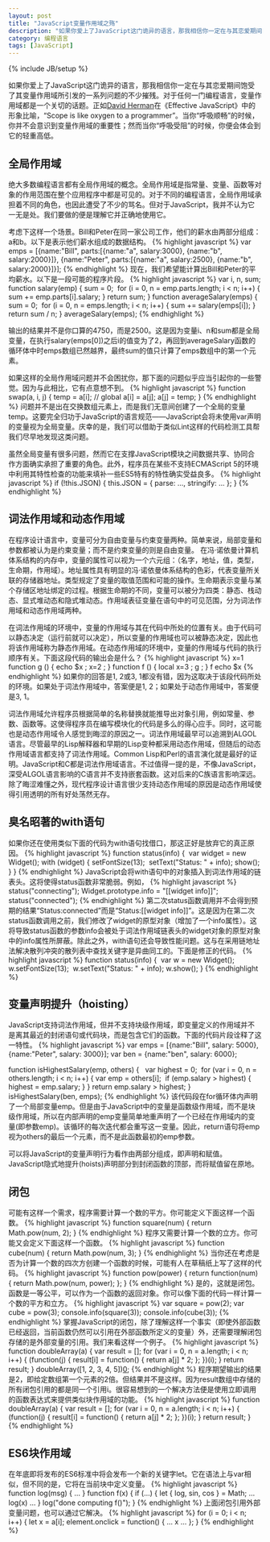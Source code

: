 ```yaml
---
layout: post
title: "JavaScript变量作用域之殇"
description: "如果你爱上了JavaScript这门诡异的语言，那我相信你一定在与其恋爱期间饱受了其变量作用域所引发的一系列问题的不少摧残。对于任何一门编程语言，变量作用域都是一个关切的话题。正如David Herman在《Effective JavaScript》中的形象比喻..."
category: 编程语言
tags: [JavaScript]
---
```

{% include JB/setup %}

如果你爱上了JavaScript这门诡异的语言，那我相信你一定在与其恋爱期间饱受了其变量作用域所引发的一系列问题的不少摧残。对于任何一门编程语言，变量作用域都是一个关切的话题。正如[David Herman](http://calculist.org/)在《Effective JavaScript》中的形象比喻，“Scope is like oxygen to a programmer”。当你“呼吸顺畅”的时候，你并不会意识到变量作用域的重要性；然而当你“呼吸受阻”的时候，你便会体会到它的轻重高低。

## 全局作用域
绝大多数编程语言都有全局作用域的概念。全局作用域是指常量、变量、函数等对象的作用范围在整个应用程序中都是可见的。对于不同的编程语言，全局作用域承担着不同的角色，也因此遭受了不少的骂名。但对于JavaScript，我并不认为它一无是处。我们要做的便是理解它并正确地使用它。

考虑下这样一个场景。Bill和Peter在同一家公司工作，他们的薪水由两部分组成：a和b。以下是表示他们薪水组成的数据结构。
{% highlight javascript %}
var emps = [{name:"Bill", parts:[{name:"a", salary:3000}, {name:"b", salary:2000}]}, {name:"Peter", parts:[{name:"a", salary:2500}, {name:"b", salary:2000}]}];
{% endhighlight %}
现在，我们希望能计算出Bill和Peter的平均薪水。以下是一段可能的程序片段。
{% highlight javascript %}
var i, n, sum;
function salary(emp) {
  sum = 0; 
  for (i = 0, n = emp.parts.length; i < n; i++) {
    sum += emp.parts[i].salary;
  }
  return sum;
}
function averageSalary(emps) {
  sum = 0; 
  for (i = 0, n = emps.length; i < n; i++) {
	sum += salary(emps[i]);
  }
  return sum / n;
}
averageSalary(emps);
{% endhighlight %}

输出的结果并不是你口算的4750，而是2500。这是因为变量i、n和sum都是全局变量，在执行salary(emps[0])之后i的值变为了2，再回到averageSalary函数的循环体中时emps数组已然越界，最终sum的值只计算了emps数组中的第一个元素。

如果这样的全局作用域问题并不会困扰你，那下面的问题似乎应当引起你的一些警觉。因为与此相比，它有点意想不到。
{% highlight javascript %}
function swap(a, i, j) {
  temp = a[i]; // global
  a[i] = a[j];
  a[j] = temp;
}
{% endhighlight %}
问题并不是出在交换数组元素上，而是我们无意间创建了一个全局的变量temp。这要完全归功于JavaScript的语言规范——JavaScript会将未使用var声明的变量视为全局变量。庆幸的是，我们可以借助于类似Lint这样的代码检测工具帮我们尽早地发现这类问题。

虽然全局变量有很多问题，然而它在支撑JavaScript模块之间数据共享、协同合作方面确实承担了重要的角色。此外，程序员在某些不支持ECMAScript 5的环境中利用其特性检查的功能来填补一些ES5特有的特性确实受益良多。
{% highlight javascript %}
if (!this.JSON) {
  this.JSON = {
	parse: ...,
	stringify: ...
  };
}
{% endhighlight %}
## 词法作用域和动态作用域

在程序设计语言中，变量可分为自由变量与约束变量两种。简单来说，局部变量和参数都被认为是约束变量；而不是约束变量的则是自由变量。 在冯·诺依曼计算机体系结构的内存中，变量的属性可以视为一个六元组：（名字，地址，值，类型，生命期，作用域）。地址属性具有明显的冯·诺依曼体系结构的色彩，代表变量所关联的存储器地址。类型规定了变量的取值范围和可能的操作。生命期表示变量与某个存储区地址绑定的过程。根据生命期的不同，变量可以被分为四类：静态、栈动态、显式堆动态和隐式堆动态。作用域表征变量在语句中的可见范围，分为词法作用域和动态作用域两种。

在词法作用域的环境中，变量的作用域与其在代码中所处的位置有关。由于代码可以静态决定（运行前就可以决定），所以变量的作用域也可以被静态决定，因此也将该作用域称为静态作用域。在动态作用域的环境中，变量的作用域与代码的执行顺序有关。下面这段代码的输出会是什么？
{% highlight javascript %}
x=1
function g () {
  echo $x ;
  x=2 ;
}
function f () {
  local x=3 ;
  g ;
}
f
echo $x
{% endhighlight %}
如果你的回答是1, 2或3, 1都没有错，因为这取决于该段代码所处的环境。如果处于词法作用域中，答案便是1, 2；如果处于动态作用域中，答案便是3, 1。

词法作用域允许程序员根据简单的名称替换就能推导出对象引用，例如常量、参数、函数等。这使得程序员在编写模块化的代码是多么的得心应手。同时，这可能也是动态作用域令人感觉到晦涩的原因之一。词法作用域最早可以追溯到ALGOL语言。尽管最早的Lisp解释器和早期的Lisp变种都采用动态作用域，但随后的动态作用域语言都支持了词法作用域。Common Lisp和Perl的语言演化就是最好的证明。JavaScript和C都是词法作用域语言。不过值得一提的是，不像JavaScript，深受ALGOL语言影响的C语言并不支持嵌套函数。这对后来的C族语言影响深远。除了晦涩难懂之外，现代程序设计语言很少支持动态作用域的原因是动态作用域使得引用透明的所有好处荡然无存。

## 臭名昭著的with语句

如果你还在使用类似下面的代码为with语句找借口，那这正好是放弃它的真正原因。
{% highlight javascript %}
function status(info) { 
  var widget = new Widget();
  with (widget) {
    setFontSize(13); 
	setText("Status: " + info);
	show();
  }
}
{% endhighlight %}
JavaScript会将with语句中的对象插入到词法作用域的链表头。这将使得status函数非常脆弱。例如，
{% highlight javascript %}
status("connecting");
Widget.prototype.info = "[[widget info]]";
status("connected");
{% endhighlight %}
第二次status函数调用并不会得到预期的结果“Status:connected”而是“Status:[[widget info]]”。这是因为在第二次status函数调用之前，我们修改了widget的原型对象（增加了一个info属性）。这将导致status函数的参数info会被处于词法作用域链表头的widget对象的原型对象中的info属性所屏蔽。除此之外，with语句还会导致性能问题。这与在采用链地址法解决散列冲突的散列表中查找关键字是异曲同工的。下面是修正的代码。
{% highlight javascript %}
function status(info) { 
  var w = new Widget(); 
  w.setFontSize(13); 
  w.setText("Status: " + info);
  w.show();
}
{% endhighlight %}
## 变量声明提升（hoisting）

JavaScript支持词法作用域，但并不支持块级作用域，即变量定义的作用域并不是离其最近的封闭语句或代码块，而是包含它们的函数。下面的代码片段诠释了这一特性。
{% highlight javascript %}
var emps = [{name:"Bill", salary: 5000}, {name:"Peter", salary: 3000}];
var ben = {name:"ben", salary: 6000};

function isHighestSalary(emp, others) {
   var highest = 0; 
  for (var i = 0, n = others.length; i < n; i++) {
	var emp = others[i]; 
	if (emp.salary > highest) {
	  highest = emp.salary;
	}
  }
  return emp.salary > highest;
}
isHighestSalary(ben, emps);
{% endhighlight %}
该代码段在for循环体内声明了一个局部变量emp。但是由于JavaScript中的变量是函数级作用域，而不是块级作用域，所以在内部声明的emp变量简单地重声明了一个已经在作用域内的变量(即参数emp)。该循环的每次迭代都会重写这一变量。因此，return语句将emp视为others的最后一个元素，而不是此函数最初的emp参数。

可以将JavaScript的变量声明行为看作由两部分组成，即声明和赋值。JavaScript隐式地提升(hoists)声明部分到封闭函数的顶部，而将赋值留在原地。

## 闭包

可能有这样一个需求，程序需要计算一个数的平方。你可能定义下面这样一个函数。
{% highlight javascript %}
function square(num) {
  return Math.pow(num, 2);
}
{% endhighlight %}
程序又需要计算一个数的立方。你可能又会定义下面这样一个函数。
{% highlight javascript %}
function cube(num) {
  return Math.pow(num, 3);
}
{% endhighlight %}
当你还在考虑是否为计算一个数的四次方创建一个函数的时候，可能有人在草稿纸上写了这样的代码。
{% highlight javascript %}
function pow(power) {
  return function(num) {
 	return Math.pow(num, power);
  };
}
{% endhighlight %}
是的，这就是闭包。函数是一等公平，可以作为一个函数的返回对象。你可以像下面的代码一样计算一个数的平方和立方。
{% highlight javascript %}
var square = pow(2);
var cube = pow(3);
console.info(square(3));
console.info(cube(3));
{% endhighlight %}
掌握JavaScript的闭包，除了理解这样一个事实（即使外部函数已经返回，当前函数仍然可以引用在外部函数所定义的变量）外，还需要理解闭包存储的是外部变量的引用。我们来看这样一个例子。
{% highlight javascript %}
function doubleArray(a) {
  var result = [];
  for (var i = 0, n = a.length; i < n; i++) {
	(function(j) {
	  result[i] = function() {
	    return a[j] * 2;
	  };
	})(i);
  }
  return result;
}
doubleArray([1, 2, 3, 4, 5])[0]();
{% endhighlight %}
程序期望输出的结果是2，即给定数组第一个元素的2倍。但结果并不是这样。因为result数组中存储的所有闭包引用的都是同一个引用i。很容易想到的一个解决方法便是使用立即调用的函数表达式来提供类似块作用域的功能。
{% highlight javascript %}
function doubleArray(a) {
  var result = [];
  for (var i = 0, n = a.length; i < n; i++) {
	(function(j) { result[i] = function() { return a[j] * 2; }; })(i);
  }
  return result;
}
{% endhighlight %}
## ES6块作用域

在年底即将发布的ES6标准中将会发布一个新的关键字let。它在语法上与var相似，但不同的是，它将在当前块中定义变量。
{% highlight javascript %}
function log(msg) { ... }
function f(x) {
  if (...) {
	let { log, sin, cos } = Math;
	... log(x) ...
  }
  log("done computing f()");
}
{% endhighlight %}
上面闭包引用外部变量问题，也可以通过它解决。
{% highlight javascript %}
for (i = 0; i < n; i++) {
  let x = a[i];
  element.onclick = function() {
	... x ...
  };
}
{% endhighlight %}
